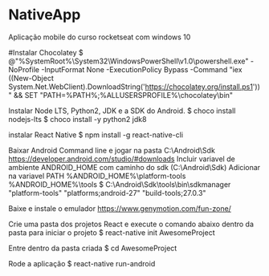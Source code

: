 # NativeApp
Aplicação mobile do curso rocketseat com windows 10

#Instalar Chocolatey
$ @"%SystemRoot%\System32\WindowsPowerShell\v1.0\powershell.exe" -NoProfile -InputFormat None -ExecutionPolicy Bypass -Command "iex ((New-Object System.Net.WebClient).DownloadString('https://chocolatey.org/install.ps1'))" && SET "PATH=%PATH%;%ALLUSERSPROFILE%\chocolatey\bin"

Instalar Node LTS, Python2, JDK e a SDK do Android.
$ choco install nodejs-lts
$ choco install -y python2 jdk8

instalar React Native
$ npm install -g react-native-cli

Baixar Android Command line e jogar na pasta C:\Android\Sdk
https://developer.android.com/studio/#downloads
Incluir variavel de ambiente ANDROID_HOME com caminho do sdk (C:\Android\Sdk)
Adicionar na variavel PATH 
  %ANDROID_HOME%\platform-tools
  %ANDROID_HOME%\tools
$ C:\Android\Sdk\tools\bin\sdkmanager  "platform-tools" "platforms;android-27" "build-tools;27.0.3"

Baixe e instale o emulador
https://www.genymotion.com/fun-zone/

Crie uma pasta dos projetos React e execute o comando abaixo dentro da pasta para iniciar o projeto
$ react-native init AwesomeProject

Entre dentro da pasta criada
$ cd AwesomeProject

Rode a aplicação
$ react-native run-android
